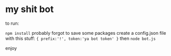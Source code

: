 # my shit bot

to run:

`npm install` probably forgot to save some packages
create a config.json file with this stuff:
`
{
  prefix:'!',
  token:'ya bot token'
}
`
then
`node bot.js`

enjoy
